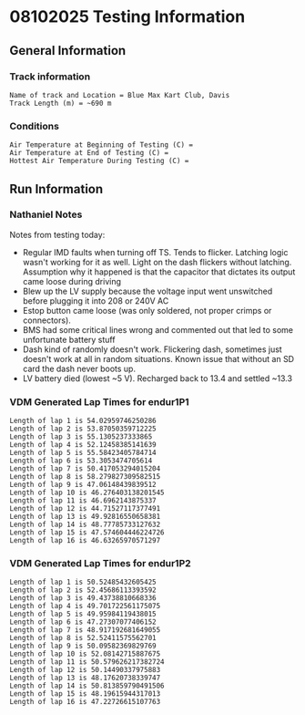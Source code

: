 # 08102025 Testing Information

## General Information

### Track information

    Name of track and Location = Blue Max Kart Club, Davis
    Track Length (m) = ~690 m

### Conditions

    Air Temperature at Beginning of Testing (C) = 
    Air Temperature at End of Testing (C) =
    Hottest Air Temperature During Testing (C) =  

## Run Information

### Nathaniel Notes

Notes from testing today:
- Regular IMD faults when turning off TS. Tends to flicker. Latching logic wasn't working for it as well. Light on the dash flickers without latching. Assumption why it happened is that the capacitor that dictates its output came loose during driving
- Blew up the LV supply because the voltage input went unswitched before plugging it into 208 or 240V AC
- Estop button came loose (was only soldered, not proper crimps or connectors). 
- BMS had some critical lines wrong and commented out that led to some unfortunate battery stuff
- Dash kind of randomly doesn't work. Flickering dash, sometimes just doesn't work at all in random situations.
Known issue that without an SD card the dash never boots up. 
- LV battery died (lowest ~5 V). Recharged back to 13.4 and settled ~13.3


### VDM Generated Lap Times for endur1P1 

    Length of lap 1 is 54.02959746250286
    Length of lap 2 is 53.87050359712225
    Length of lap 3 is 55.1305237333865
    Length of lap 4 is 52.12458385141639
    Length of lap 5 is 55.58423405784714
    Length of lap 6 is 53.3053474705614
    Length of lap 7 is 50.417053294015204
    Length of lap 8 is 58.279827309582515
    Length of lap 9 is 47.06148439839512
    Length of lap 10 is 46.276403138201545
    Length of lap 11 is 46.6962143875337
    Length of lap 12 is 44.71527117377491
    Length of lap 13 is 49.92816550658381
    Length of lap 14 is 48.77785733127632
    Length of lap 15 is 47.574604446224726
    Length of lap 16 is 46.63265970571297

### VDM Generated Lap Times for endur1P2

    Length of lap 1 is 50.52485432605425
    Length of lap 2 is 52.45686113393592
    Length of lap 3 is 49.43738810668336
    Length of lap 4 is 49.701722561175075
    Length of lap 5 is 49.95984119438015
    Length of lap 6 is 47.27307077406152
    Length of lap 7 is 48.917192681649055
    Length of lap 8 is 52.52411575562701
    Length of lap 9 is 50.09582369829769
    Length of lap 10 is 52.08142715887675
    Length of lap 11 is 50.579626217382724
    Length of lap 12 is 50.14490337975883
    Length of lap 13 is 48.17620738339747
    Length of lap 14 is 50.813859790491506
    Length of lap 15 is 48.19615944317013
    Length of lap 16 is 47.22726615107763
